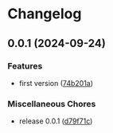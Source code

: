 # Changelog

## 0.0.1 (2024-09-24)


### Features

* first version ([74b201a](https://github.com/mhdawson/wasm-builder/commit/74b201a038f0f94a51b46bd0e0e8e6bc4b5442c8))


### Miscellaneous Chores

* release 0.0.1 ([d79f71c](https://github.com/mhdawson/wasm-builder/commit/d79f71c461e1bd3b2ccf5f067300e30f3096dd69))
